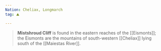 ```yaml
---
Nation: Cheliax, Longmarch
tag: ⛰️️

---
```


> **Mistshroud Cliff** is found in the eastern reaches of the [[Eismonts]]; the Eismonts are the mountains of south-western [[Cheliax]] lying south of the [[Maiestas River]].
